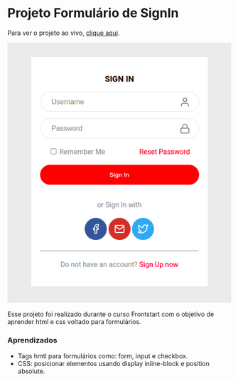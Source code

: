 # Projeto Formulário de SignIn

Para ver o projeto ao vivo, [clique aqui](https://paulafk.github.io/signinform/).

![Projeto Preview](https://github.com/paulafk/signinform/blob/master/assets/print.png?raw=true)

Esse projeto foi realizado durante o curso Frontstart com o objetivo de aprender html e css voltado para formulários.

### Aprendizados 
- Tags hmtl para formulários como: form, input e checkbox.
- CSS: posicionar elementos usando display inline-block e position absolute.
